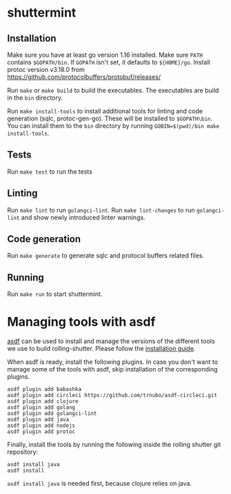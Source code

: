 # shuttermint

## Installation

Make sure you have at least go version 1.16 installed. Make sure `PATH` contains
`$GOPATH/bin`. If `GOPATH` isn't set, it defaults to `${HOME}/go`. Install
protoc version v3.18.0 from
https://github.com/protocolbuffers/protobuf/releases/

Run `make` or `make build` to build the executables. The executables are build
in the `bin` directory.

Run `make install-tools` to install additional tools for linting and code
generation (sqlc, protoc-gen-go). These will be installed to `$GOPATH\bin`. You
can install them to the `bin` directory by running
`GOBIN=$(pwd)/bin make install-tools`.

## Tests

Run `make test` to run the tests

## Linting

Run `make lint` to run `golangci-lint`. Run `make lint-changes` to run
`golangci-lint` and show newly introduced linter warnings.

## Code generation

Run `make generate` to generate sqlc and protocol buffers related files.

## Running

Run `make run` to start shuttermint.

# Managing tools with asdf

[asdf](https://github.com/asdf-vm/asdf) can be used to install and manage the
versions of the different tools we use to build rolling-shutter. Please follow
the [installation guide](https://asdf-vm.com/guide/getting-started.html).

When asdf is ready, install the following plugins. In case you don't want to
manage some of the tools with asdf, skip installation of the corresponding
plugins.

```
asdf plugin add babashka
asdf plugin add circleci https://github.com/trnubo/asdf-circleci.git
asdf plugin add clojure
asdf plugin add golang
asdf plugin add golangci-lint
asdf plugin add java
asdf plugin add nodejs
asdf plugin add protoc
```

Finally, install the tools by running the following inside the rolling shutter
git repository:

```
asdf install java
asdf install
```

`asdf install java` is needed first, because clojure relies on java.

